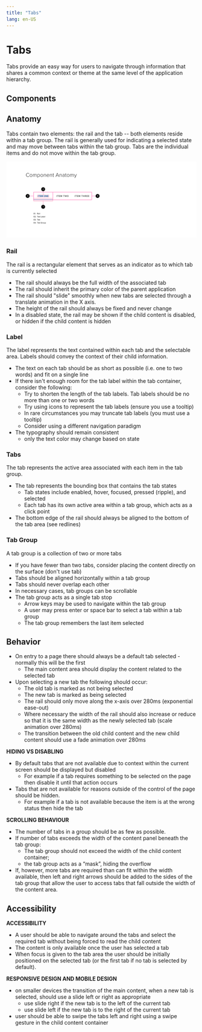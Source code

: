 ```yaml
---
title: "Tabs"
lang: en-US
---
```


# Tabs

Tabs provide an easy way for users to navigate through information that shares a common context or theme at the same level of the application hierarchy.

## Components

<ComponentCard component="FeatherTab" package="Tabs" />
<ComponentCard component="FeatherTabContainer" package="Tabs" />
<ComponentCard component="FeatherTabPanel" package="Tabs" />

## Anatomy

Tabs contain two elements: the rail and the tab -- both elements reside within a tab group. The rail is generally used for indicating a selected state and may move between tabs within the tab group. Tabs are the individual items and do not move within the tab group.

![Component Anatomy](./assets/anatomy.png)

### Rail

The rail is a rectangular element that serves as an indicator as to which tab is currently selected

- The rail should always be the full width of the associated tab
- The rail should inherit the primary color of the parent application
- The rail should "slide" smoothly when new tabs are selected through a translate animation in the X axis.
- The height of the rail should always be fixed and never change
- In a disabled state, the rail may be shown if the child content is disabled, or hidden if the child content is hidden

### Label

The label represents the text contained within each tab and the selectable area. Labels should convey the context of their child information.

- The text on each tab should be as short as possible (i.e. one to two words) and fit on a single line
- If there isn't enough room for the tab label within the tab container, consider the following:
  - Try to shorten the length of the tab labels. Tab labels should be no more than one or two words
  - Try using icons to represent the tab labels (ensure you use a tooltip)
  - In rare circumstances you may truncate tab labels (you must use a tooltip)
  - Consider using a different navigation paradigm
- The typography should remain consistent
  - only the text color may change based on state

### Tabs

The tab represents the active area associated with each item in the tab group.

- The tab represents the bounding box that contains the tab states
  - Tab states include enabled, hover, focused, pressed (ripple), and selected
  - Each tab has its own active area within a tab group, which acts as a click point
- The bottom edge of the rail should always be aligned to the bottom of the tab area (see redlines)

### Tab Group

A tab group is a collection of two or more tabs

- If you have fewer than two tabs, consider placing the content directly on the surface (don't use tab)
- Tabs should be aligned horizontally within a tab group
- Tabs should never overlap each other
- In necessary cases, tab groups can be scrollable
- The tab group acts as a single tab stop
  - Arrow keys may be used to navigate within the tab group
  - A user may press enter or space bar to select a tab within a tab group
  - The tab group remembers the last item selected

## Behavior

- On entry to a page there should always be a default tab selected - normally this will be the first
  - The main content area should display the content related to the selected tab
- Upon selecting a new tab the following should occur:
  - The old tab is marked as not being selected
  - The new tab is marked as being selected
  - The rail should only move along the x-axis over 280ms (exponential ease-out)
  - Where necessary the width of the rail should also increase or reduce so that it is the same width as the newly selected tab (scale animation over 280ms)
  - The transition between the old child content and the new child content should use a fade animation over 280ms

**HIDING VS DISABLING**

- By default tabs that are not available due to context within the current screen should be displayed but disabled
  - For example if a tab requires something to be selected on the page then disable it until that action occurs
- Tabs that are not available for reasons outside of the control of the page should be hidden.
  - For example if a tab is not available because the item is at the wrong status then hide the tab

**SCROLLING BEHAVIOUR**

- The number of tabs in a group should be as few as possible.
- If number of tabs exceeds the width of the content panel beneath the tab group:
  - The tab group should not exceed the width of the child content container;
  - the tab group acts as a “mask”, hiding the overflow
- If, however, more tabs are required than can fit within the width available, then left and right arrows should be added to the sides of the tab group that allow the user to access tabs that fall outside the width of the content area.

## Accessibility

**ACCESSIBILITY**

- A user should be able to navigate around the tabs and select the required tab without being forced to read the child content
- The content is only available once the user has selected a tab
- When focus is given to the tab area the user should be initially positioned on the selected tab (or the first tab if no tab is selected by default).

**RESPONSIVE DESIGN AND MOBILE DESIGN**

- on smaller devices the transition of the main content, when a new tab is selected, should use a slide left or right as appropriate
  - use slide right if the new tab is to the left of the current tab
  - use slide left if the new tab is to the right of the current tab
- user should be able to swipe the tabs left and right using a swipe gesture in the child content container
